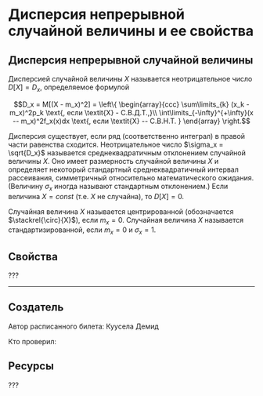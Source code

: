 # Дисперсия непрерывной случайной величины и ее свойства

## Дисперсия непрерывной случайной величины

Дисперсией случайной величины $X$ называется неотрицательное число $D[X] = D_x$, определяемое формулой

$$D_x = M[(X - m_x)^2] = \left\{
        \begin{array}{ccc}
            \sum\limits_{k} (x_k - m_x)^2p_k \text{,  если \textit{X} - С.В.Д.Т.,}\\ 
            \int\limits_{-\infty}^{+\infty}(x -- m_x)^2f_x(x)dx \text{, если \textit{X} -- С.В.Н.Т. }
        \end{array}
    \right.$$

Дисперсия существует, если ряд (соответственно интеграл) в правой части равенства сходится. Неотрицательное число $\sigma_x = \sqrt{D_x}$ называется среднеквадратичным отклонением случайной величины $X$. Оно имеет размерность случайной величины $X$ и определяет некоторый стандартный среднеквадратичный интервал рассеивания, симметричный относительно математического ожидания. (Величину $\sigma_x$ иногда называют стандартным отклонением.) Если величина $X = const$ (т.е. $X$ не случайна), то $D[X] = 0$.

Случайная величина $X$ называется центрированной (обозначается $\stackrel{\circ}{X}$), если $m_x = 0$. Случайная величина $X$ называется стандартизированной, если $m_x = 0$ и $\sigma_x = 1$.

## Свойства

???

---
## Создатель

Автор расписанного билета: Куусела Демид

Кто проверил:

## Ресурсы
???
